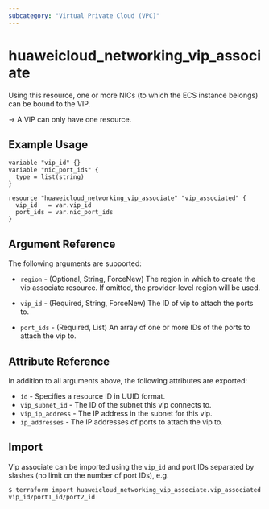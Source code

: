 ```yaml
---
subcategory: "Virtual Private Cloud (VPC)"
---
```


# huaweicloud_networking_vip_associate

Using this resource, one or more NICs (to which the ECS instance belongs) can be bound to the VIP.

-> A VIP can only have one resource.

## Example Usage

```hcl
variable "vip_id" {}
variable "nic_port_ids" {
  type = list(string)
}

resource "huaweicloud_networking_vip_associate" "vip_associated" {
  vip_id   = var.vip_id
  port_ids = var.nic_port_ids
}
```

## Argument Reference

The following arguments are supported:

* `region` - (Optional, String, ForceNew) The region in which to create the vip associate resource. If omitted, the
  provider-level region will be used.

* `vip_id` - (Required, String, ForceNew) The ID of vip to attach the ports to.

* `port_ids` - (Required, List) An array of one or more IDs of the ports to attach the vip to.

## Attribute Reference

In addition to all arguments above, the following attributes are exported:

* `id` - Specifies a resource ID in UUID format.
* `vip_subnet_id` - The ID of the subnet this vip connects to.
* `vip_ip_address` - The IP address in the subnet for this vip.
* `ip_addresses` - The IP addresses of ports to attach the vip to.

## Import

Vip associate can be imported using the `vip_id` and port IDs separated by slashes (no limit on the number of
port IDs), e.g.

```
$ terraform import huaweicloud_networking_vip_associate.vip_associated vip_id/port1_id/port2_id
```
